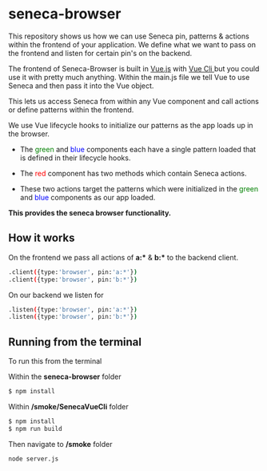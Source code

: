 # seneca-browser

This repository shows us how we can use Seneca pin, patterns & actions within the frontend of your application. We define what we want to pass on the frontend and listen for certain pin's on the backend.

The frontend of Seneca-Browser is built in [Vue.js](https://vuejs.org/) with [Vue Cli ](https://github.com/vuejs/vue-cli) but you could use it with pretty much anything. Within the main.js file we tell Vue to use Seneca and then pass it into the Vue object.

This lets us access Seneca from within any Vue component and call actions or define patterns within the frontend.

We use Vue lifecycle hooks to initialize our patterns as the app loads up in the browser.

* The <font color="green">green</font>
and <font color="blue">blue</font> components each have a single pattern loaded that is defined in their lifecycle hooks.

* The <font color="red">red</font> component has two methods which contain Seneca actions.

* These two actions target the patterns which were initialized in the <font color="green">green</font>
and <font color="blue">blue</font> components as our app loaded.

__This provides the seneca browser functionality.__


## How it works

On the frontend we pass all actions of __a:*__ & __b:*__ to the backend client.


```sh
.client({type:'browser', pin:'a:*'})
.client({type:'browser', pin:'b:*'})
```

On our backend we listen for

```sh
.listen({type:'browser', pin:'a:*'})
.listen({type:'browser', pin:'b:*'})
```

## Running from the terminal

To run this from the terminal

Within the __seneca-browser__ folder


  ```sh
  $ npm install
  ```

Within __/smoke/SenecaVueCli__ folder

```sh
$ npm install
$ npm run build
```

Then navigate to __/smoke__ folder


```sh
node server.js
```

